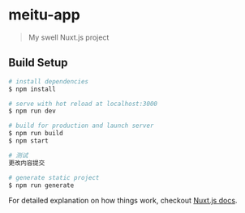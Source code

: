 # meitu-app

> My swell Nuxt.js project

## Build Setup

``` bash
# install dependencies
$ npm install

# serve with hot reload at localhost:3000
$ npm run dev

# build for production and launch server
$ npm run build
$ npm start

# 测试
更改内容提交

# generate static project
$ npm run generate
```


For detailed explanation on how things work, checkout [Nuxt.js docs](https://nuxtjs.org).
